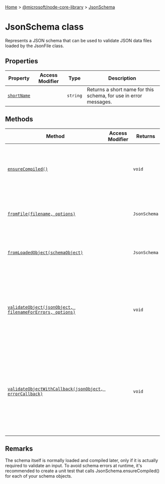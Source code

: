 [Home](./index) &gt; [@microsoft/node-core-library](./node-core-library.md) &gt; [JsonSchema](./node-core-library.jsonschema.md)

# JsonSchema class

Represents a JSON schema that can be used to validate JSON data files loaded by the JsonFile class.

## Properties

|  Property | Access Modifier | Type | Description |
|  --- | --- | --- | --- |
|  [`shortName`](./node-core-library.jsonschema.shortname.md) |  | `string` | Returns a short name for this schema, for use in error messages. |

## Methods

|  Method | Access Modifier | Returns | Description |
|  --- | --- | --- | --- |
|  [`ensureCompiled()`](./node-core-library.jsonschema.ensurecompiled.md) |  | `void` | If not already done, this loads the schema from disk and compiles it. |
|  [`fromFile(filename, options)`](./node-core-library.jsonschema.fromfile.md) |  | `JsonSchema` | Registers a JsonSchema that will be loaded from a file on disk. |
|  [`fromLoadedObject(schemaObject)`](./node-core-library.jsonschema.fromloadedobject.md) |  | `JsonSchema` | Registers a JsonSchema that will be loaded from a file on disk. |
|  [`validateObject(jsonObject, filenameForErrors, options)`](./node-core-library.jsonschema.validateobject.md) |  | `void` | Validates the specified JSON object against this JSON schema. If the validation fails, an exception will be thrown. |
|  [`validateObjectWithCallback(jsonObject, errorCallback)`](./node-core-library.jsonschema.validateobjectwithcallback.md) |  | `void` | Validates the specified JSON object against this JSON schema. If the validation fails, a callback is called for each validation error. |

## Remarks

The schema itself is normally loaded and compiled later, only if it is actually required to validate an input. To avoid schema errors at runtime, it's recommended to create a unit test that calls JsonSchema.ensureCompiled() for each of your schema objects.
